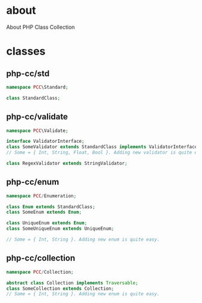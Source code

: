 # about
About PHP Class Collection

# classes

## php-cc/std
```php
namespace PCC\Standard;

class StandardClass;

```

## php-cc/validate
```php
namespace PCC\Validate;

interface ValidatorInterface;
class SomeValidator extends StandardClass implements ValidatorInterface;
// Some = { Int, String, Float, Bool }. Adding new validator is quite easy.

class RegexValidator extends StringValidator;
```

## php-cc/enum
```php
namespace PCC/Enumeration;

class Enum extends StandardClass;
class SomeEnum extends Enum;

class UniqueEnum extends Enum;
class SomeUniqueEnum extends UniqueEnum;

// Some = { Int, String }. Adding new enum is quite easy.
```

## php-cc/collection
```php
namespace PCC/Collection;

abstract class Collection implements Traversable;
class SomeCollection extends Collection;
// Some = { Int, String }. Adding new enum is quite easy.
```
